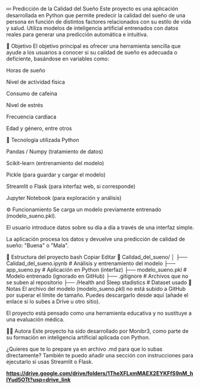 💤 Predicción de la Calidad del Sueño
Este proyecto es una aplicación desarrollada en Python que permite predecir la calidad del sueño de una persona en función de distintos factores relacionados con su estilo de vida y salud. Utiliza modelos de inteligencia artificial entrenados con datos reales para generar una predicción automática e intuitiva.

🎯 Objetivo
El objetivo principal es ofrecer una herramienta sencilla que ayude a los usuarios a conocer si su calidad de sueño es adecuada o deficiente, basándose en variables como:

Horas de sueño

Nivel de actividad física

Consumo de cafeína

Nivel de estrés

Frecuencia cardíaca

Edad y género, entre otros

🧠 Tecnología utilizada
Python

Pandas / Numpy (tratamiento de datos)

Scikit-learn (entrenamiento del modelo)

Pickle (para guardar y cargar el modelo)

Streamlit o Flask (para interfaz web, si corresponde)

Jupyter Notebook (para exploración y análisis)

⚙️ Funcionamiento
Se carga un modelo previamente entrenado (modelo_sueno.pkl).

El usuario introduce datos sobre su día a día a través de una interfaz simple.

La aplicación procesa los datos y devuelve una predicción de calidad de sueño: "Buena" o "Mala".

📁 Estructura del proyecto
bash
Copiar
Editar
📁 Calidad_del_sueno/
│
├── Calidad_del_sueno.ipynb       # Análisis y entrenamiento del modelo
├── app_sueno.py                  # Aplicación en Python (interfaz)
├── modelo_sueno.pkl              # Modelo entrenado (ignorado en GitHub)
├── .gitignore                    # Archivos que no se suben al repositorio
├── /Health and Sleep stadistics # Dataset usado
🚫 Notas
El archivo del modelo (modelo_sueno.pkl) no está subido a GitHub por superar el límite de tamaño. Puedes descargarlo desde aquí (añade el enlace si lo subes a Drive u otro sitio).

El proyecto está pensado como una herramienta educativa y no sustituye a una evaluación médica.

🙋‍♀️ Autora
Este proyecto ha sido desarrollado por Monibr3, como parte de su formación en inteligencia artificial aplicada con Python.

¿Quieres que te lo prepare ya en archivo .md para que lo subas directamente? También te puedo añadir una sección con instrucciones para ejecutarlo si usas Streamlit o Flask.

**https://drive.google.com/drive/folders/1TheXFLxmMAEX2EYKFfS9nM_hlYud5OTt?usp=drive_link**
